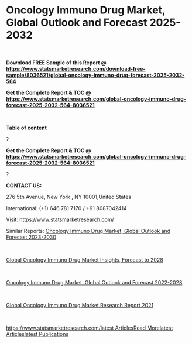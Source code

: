 <h1>Oncology Immuno Drug Market, Global Outlook and Forecast 2025-2032</h1><br/><p><strong>Download FREE Sample of this Report @ <a href="https://www.statsmarketresearch.com/download-free-sample/8036521/global-oncology-immuno-drug-forecast-2025-2032-564">https://www.statsmarketresearch.com/download-free-sample/8036521/global-oncology-immuno-drug-forecast-2025-2032-564</a></strong></p>
 
 
 
 <div><b>Get the Complete Report & TOC @ <a href="https://www.statsmarketresearch.com/global-oncology-immuno-drug-forecast-2025-2032-564-8036521">https://www.statsmarketresearch.com/global-oncology-immuno-drug-forecast-2025-2032-564-8036521</a></b></div>
 
 
 
 <p><br />
 
 <b>Table of content</b></p>
 
 
 
 <p>? </p>
 
 
 
 <div><b>Get the Complete Report & TOC @ <a href="https://www.statsmarketresearch.com/global-oncology-immuno-drug-forecast-2025-2032-564-8036521">https://www.statsmarketresearch.com/global-oncology-immuno-drug-forecast-2025-2032-564-8036521</a></b></div>
 
 
 
 <p>? </p>
 
 
 
 <p><b>CONTACT US:</b><br />
 
 276 5th Avenue, New York , NY 10001,United States<br />
 
 International: (+1) 646 781 7170 / +91 8087042414<br />
 
 Visit: <a href="https://www.statsmarketresearch.com/">https://www.statsmarketresearch.com/</a><br />
 
 Similar Reports: <a href="https://www.statsmarketresearch.com/global-oncology-immuno-drug-forecast-2025-2032-564-8036521">Oncology Immuno Drug Market, Global Outlook and Forecast 2023-2030</a><br />
 
 <br />
 
 <a href="https://www.statsmarketresearch.com/global-oncology-immuno-drug-forecast-2025-2032-564-8036521">Global Oncology Immuno Drug Market Insights, Forecast to 2028</a><br />
 
 <br />
 
 <a href="https://www.statsmarketresearch.com/global-oncology-immuno-drug-forecast-2025-2032-564-8036521">Oncology Immuno Drug Market, Global Outlook and Forecast 2022-2028</a><br />
 
 <br />
 
 <a href="https://www.statsmarketresearch.com/global-oncology-immuno-drug-forecast-2025-2032-564-8036521">Global Oncology Immuno Drug Market Research Report 2021</a><br />
 
 <br />
 
 <a href="https://gyeongbokgung.com">https://www.statsmarketresearch.com/</a><a href="https://hallyeomaritime.com">latest Articles</a><a href="https://jingwansa.com">Read More</a><a href="https://nguoiviet.jp/">latest Articles</a><a href="https://www.intelmarketresearch.com/">latest Publications</a></p>
